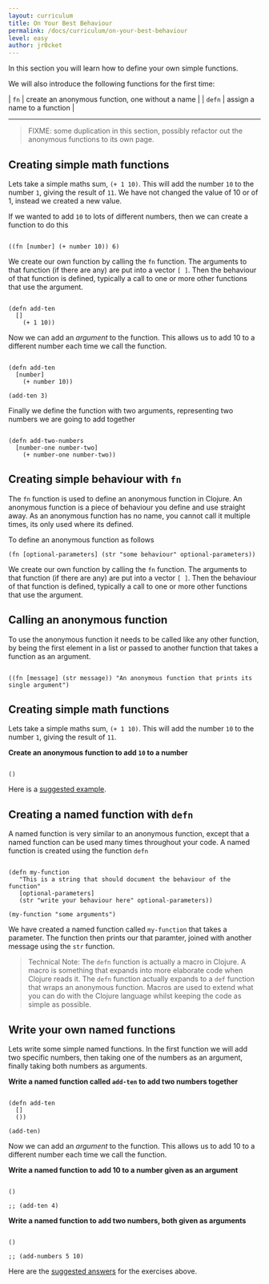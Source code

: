 ```yaml
---
layout: curriculum
title: On Your Best Behaviour
permalink: /docs/curriculum/on-your-best-behaviour
level: easy
author: jr0cket
---
```


In this section you will learn how to define your own simple functions.

We will also introduce the following functions for the first time:

| `fn`   | create an anonymous function, one without a name |
| `defn` | assign a name to a function                      |

<hr />

> FIXME: some duplication in this section, possibly refactor out the anonymous functions to its own page.


## Creating simple math functions

Lets take a simple maths sum, `(+ 1 10)`.  This will add the number `10` to the number `1`, giving the result of `11`.  We have not changed the value of 10 or of 1, instead we created a new value.

If we wanted to add `10` to lots of different numbers, then we can create a function to do this

<!-- Using expression evaluation fix to make string appear as a value in klipse -->
<pre><code class="language-klipse" data-eval-context="expr">
((fn [number] (+ number 10)) 6)
</code></pre>

We create our own function by calling the `fn` function.  The arguments to that function (if there are any) are put into a vector `[ ]`.  Then the behaviour of that function is defined, typically a call to one or more other functions that use the argument.



<!-- Using expression evaluation fix to make string appear as a value in klipse -->
<pre><code class="language-klipse" data-eval-context="expr">
(defn add-ten
  []
    (+ 1 10))
</code></pre>

Now we can add an _argument_ to the function.  This allows us to add 10 to a different number each time we call the function.

<!-- Using expression evaluation fix to make string appear as a value in klipse -->
<pre><code class="language-klipse" data-eval-context="expr">
(defn add-ten
  [number]
    (+ number 10))

(add-ten 3)
</code></pre>

Finally we define the function with two arguments, representing two numbers we are going to add together

<!-- Using expression evaluation fix to make string appear as a value in klipse -->
<pre><code class="language-klipse" data-eval-context="expr">
(defn add-two-numbers
  [number-one number-two]
    (+ number-one number-two))
</code></pre>


## Creating simple behaviour with `fn`

The `fn` function is used to define an anonymous function in Clojure.  An anonymous function is a piece of behaviour you define and use straight away.  As an anonymous function has no name, you cannot call it multiple times, its only used where its defined.

To define an anonymous function as follows

`(fn [optional-parameters] (str "some behaviour" optional-parameters))`

We create our own function by calling the `fn` function.  The arguments to that function (if there are any) are put into a vector `[ ]`.  Then the behaviour of that function is defined, typically a call to one or more other functions that use the argument.

## Calling an anonymous function

To use the anonymous function it needs to be called like any other function, by being the first element in a list or passed to another function that takes a function as an argument.

<!-- Using expression evaluation fix to make string appear as a value in klipse -->
<pre><code class="language-klipse" data-eval-context="expr">
((fn [message] (str message)) "An anonymous function that prints its single argument")
</code></pre>


## Creating simple math functions

Lets take a simple maths sum, `(+ 1 10)`.  This will add the number `10` to the number `1`, giving the result of `11`.

**Create an anonymous function to add `10` to a number**

<!-- Using expression evaluation fix to make string appear as a value in klipse -->
<pre><code class="language-klipse" data-eval-context="expr">
()
</code></pre>

Here is a [suggested example](https://gist.github.com/84430932b150f5bf364e1853a058fe07).

## Creating a named function with `defn`

A named function is very similar to an anonymous function, except that a named function can be used many times throughout your code.  A named function is created using the function `defn`

<!-- Using expression evaluation fix to make string appear as a value in klipse -->
<pre><code class="language-klipse" data-eval-context="expr">
(defn my-function
   "This is a string that should document the behaviour of the function"
   [optional-parameters]
   (str "write your behaviour here" optional-parameters))

(my-function "some arguments")
</code></pre>

We have created a named function called `my-function` that takes a parameter.  The function then prints our that paramter, joined with another message using the `str` function.

> Technical Note: The `defn` function is actually a macro in Clojure.  A macro is something that expands into more elaborate code when Clojure reads it.  The `defn` function actually expands to a `def` function that wraps an anonymous function.  Macros are used to extend what you can do with the Clojure language whilst keeping the code as simple as possible.

## Write your own named functions

Lets write some simple named functions.  In the first function we will add two specific numbers, then taking one of the numbers as an argument, finally taking both numbers as arguments.

**Write a named function called `add-ten` to add two numbers together**

<!-- Using expression evaluation fix to make string appear as a value in klipse -->
<pre><code class="language-klipse" data-eval-context="expr">
(defn add-ten
  []
  ())

(add-ten)
</code></pre>

Now we can add an _argument_ to the function.  This allows us to add 10 to a different number each time we call the function.

**Write a named function to add 10 to a number given as an argument**

<!-- Using expression evaluation fix to make string appear as a value in klipse -->
<pre><code class="language-klipse" data-eval-context="expr">
()

;; (add-ten 4)
</code></pre>

**Write a named function to add two numbers, both given as arguments**

<!-- Using expression evaluation fix to make string appear as a value in klipse -->
<pre><code class="language-klipse" data-eval-context="expr">
()

;; (add-numbers 5 10)
</code></pre>


Here are the [suggested answers](https://gist.github.com/7dc42d57506ab9b82d3016659eaacfa0) for the exercises above.
